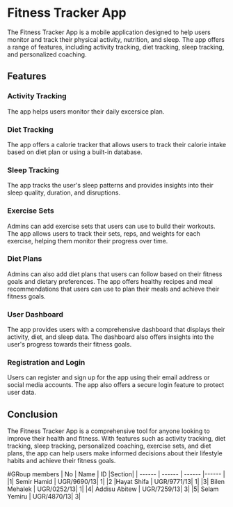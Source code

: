 # Fitness Tracker App

The Fitness Tracker App is a mobile application designed to help users monitor and track their physical activity, nutrition, and sleep. The app offers a range of features, including activity tracking, diet tracking, sleep tracking, and personalized coaching.

## Features

### Activity Tracking
The app helps users monitor their daily excersice plan. 

### Diet Tracking
The app offers a calorie tracker that allows users to track their calorie intake based on diet plan or using a built-in database.

### Sleep Tracking
The app tracks the user's sleep patterns and provides insights into their sleep quality, duration, and disruptions. 


### Exercise Sets
Admins can add exercise sets that users can use to build their workouts. The app allows users to track their sets, reps, and weights for each exercise, helping them monitor their progress over time.

### Diet Plans
Admins can also add diet plans that users can follow based on their fitness goals and dietary preferences. The app offers healthy recipes and meal recommendations that users can use to plan their meals and achieve their fitness goals.

### User Dashboard
The app provides users with a comprehensive dashboard that displays their activity, diet, and sleep data. The dashboard also offers insights into the user's progress towards their fitness goals.

### Registration and Login
Users can register and sign up for the app using their email address or social media accounts. The app also offers a secure login feature to protect user data.

## Conclusion
The Fitness Tracker App is a comprehensive tool for anyone looking to improve their health and fitness. With features such as activity tracking, diet tracking, sleep tracking, personalized coaching, exercise sets, and diet plans, the app can help users make informed decisions about their lifestyle habits and achieve their fitness goals.


#GRoup members
| No | Name | ID |Section|
| ------ | ------ | ------ |------ |
|1| Semir Hamid | UGR/9690/13| 1|
|2 |Hayat Shifa | UGR/9771/13| 1|
|3| Bilen Mehalek | UGR/0252/13| 1|
|4| Addisu Abitew | UGR/7259/13| 3|
|5| Selam Yemiru | UGR/4870/13| 3|

